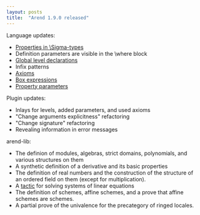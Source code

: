 ```yaml
---
layout: posts
title:  "Arend 1.9.0 released"
---
```


Language updates:

* [Properties in \Sigma-types](/documentation/language-reference/expressions/sigma)
* Definition parameters are visible in the \where block
* [Global level declarations](/documentation/language-reference/expressions/universes#global-level-declarations)
* Infix patterns
* [Axioms](/documentation/language-reference/definitions/functions#lemmas)
* [Box expressions](/documentation/language-reference/expressions/box)
* [Property parameters](/documentation/language-reference/expressions/box)

Plugin updates:

* Inlays for levels, added parameters, and used axioms
* "Change arguments explicitness" refactoring
* "Change signature" refactoring
* Revealing information in error messages

arend-lib:

* The definion of modules, algebras, strict domains, polynomials, and various structures on them
* A synthetic definition of a derivative and its basic properties
* The definition of real numbers and the construction of the structure of an ordered field on them (except for multiplication).
* A [tactic](/documentation/standard-tactics/algebra-meta#linarith) for solving systems of linear equations
* The definition of schemes, affine schemes, and a prove that affine schemes are schemes.
* A partial prove of the univalence for the precategory of ringed locales.
